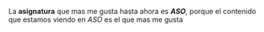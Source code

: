 La **asignatura** que mas me gusta hasta ahora es ***ASO***, porque el contenido que estamos viendo en _ASO_ es el que mas me gusta 
